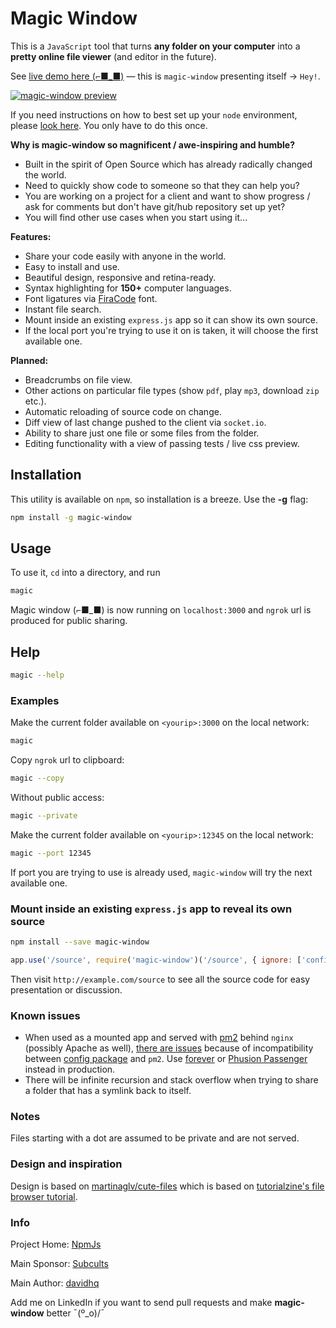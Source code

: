 # Magic Window

This is a `JavaScript` tool that turns **any folder on your computer** into a **pretty online file viewer** (and editor in the future).

See [live demo here (⌐■_■)](https://magic.uniqpath.com) — this is `magic-window` presenting itself → `Hey!`.

[![magic-window preview](http://cdn.tutorialzine.com/wp-content/uploads/2014/09/file-and-folder-grid.jpg)](https://demo.magic-window.io)

If you need instructions on how to best set up your `node` environment, please [look here](https://subcults.com/wiki/Code-Collaboration.pdf). You only have to do this once.

**Why is magic-window so magnificent / awe-inspiring and humble?**

* Built in the spirit of Open Source which has already radically changed the world.
* Need to quickly show code to someone so that they can help you?
* You are working on a project for a client and want to show progress / ask for comments but don't have git/hub repository set up yet?
* You will find other use cases when you start using it...

**Features:**

* Share your code easily with anyone in the world.
* Easy to install and use.
* Beautiful design, responsive and retina-ready.
* Syntax highlighting for **150+** computer languages.
* Font ligatures via [FiraCode](https://github.com/tonsky/FiraCode) font.
* Instant file search.
* Mount inside an existing `express.js` app so it can show its own source.
* If the local port you're trying to use it on is taken, it will choose the first available one.

**Planned:**

* Breadcrumbs on file view.
* Other actions on particular file types (show `pdf`, play `mp3`, download `zip` etc.).
* Automatic reloading of source code on change.
* Diff view of last change pushed to the client via `socket.io`.
* Ability to share just one file or some files from the folder.
* Editing functionality with a view of passing tests / live css preview.

## Installation

This utility is available on `npm`, so installation is a breeze. Use the **-g** flag:

```bash
npm install -g magic-window
```

## Usage

To use it, `cd` into a directory, and run

```bash
magic
```

Magic window (⌐■_■) is now running on `localhost:3000` and `ngrok` url is produced for public sharing.

## Help

```bash
magic --help
```

### Examples

Make the current folder available on `<yourip>:3000` on the local network:

```bash
magic
```

Copy `ngrok` url to clipboard:

```bash
magic --copy
```

Without public access:

```bash
magic --private
```

Make the current folder available on `<yourip>:12345` on the local network:

```bash
magic --port 12345
```

If port you are trying to use is already used, `magic-window` will try the next available one.

### Mount inside an existing `express.js` app to reveal its own source

```bash
npm install --save magic-window
```

```javascript
app.use('/source', require('magic-window')('/source', { ignore: ['config'] }))
```

Then visit `http://example.com/source` to see all the source code for easy presentation or discussion.

### Known issues

* When used as a mounted app and served with [pm2](https://www.npmjs.com/package/pm2) behind `nginx` (possibly Apache as well), [there are issues](http://serverfault.com/questions/766280/nginx-proxy-pass-cannot-fetch-assets) because of incompatibility between [config package](https://www.npmjs.com/package/config) and `pm2`. Use [forever](https://www.npmjs.com/package/forever) or [Phusion Passenger](https://github.com/phusion/passenger/wiki/Phusion-Passenger:-Node.js-tutorial) instead in production.
* There will be infinite recursion and stack overflow when trying to share a folder that has a symlink back to itself.

### Notes

Files starting with a dot are assumed to be private and are not served.

### Design and inspiration

Design is based on [martinaglv/cute-files](https://github.com/martinaglv/cute-files) which is based on [tutorialzine's file browser tutorial](http://tutorialzine.com/2014/09/cute-file-browser-jquery-ajax-php/).

### Info

Project Home: [NpmJs](https://www.npmjs.com/package/magic-window)

Main Sponsor: [Subcults](https://subcults.com)

Main Author: [davidhq](https://davidkrmpotic.com)

Add me on LinkedIn if you want to send pull requests and make **magic-window** better ¯\(º_o)/¯
